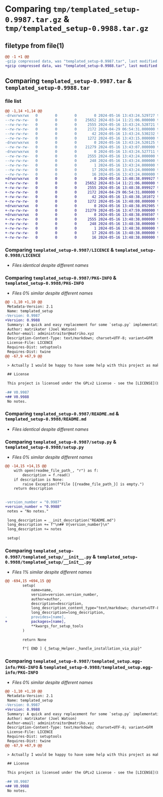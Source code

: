 # Comparing `tmp/templated_setup-0.9987.tar.gz` & `tmp/templated_setup-0.9988.tar.gz`

## filetype from file(1)

```diff
@@ -1 +1 @@
-gzip compressed data, was "templated_setup-0.9987.tar", last modified: Thu May 16 13:43:24 2024, max compression
+gzip compressed data, was "templated_setup-0.9988.tar", last modified: Thu May 16 13:48:38 2024, max compression
```

## Comparing `templated_setup-0.9987.tar` & `templated_setup-0.9988.tar`

### file list

```diff
@@ -1,14 +1,14 @@
-drwxrwxrwx   0        0        0        0 2024-05-16 13:43:24.529727 templated_setup-0.9987/
--rw-rw-rw-   0        0        0    25652 2024-03-14 11:21:06.000000 templated_setup-0.9987/LICENCE
--rw-rw-rw-   0        0        0     2555 2024-05-16 13:43:24.528721 templated_setup-0.9987/PKG-INFO
--rw-rw-rw-   0        0        0     2172 2024-04-29 06:54:31.000000 templated_setup-0.9987/README.md
--rw-rw-rw-   0        0        0       42 2024-05-16 13:43:24.530232 templated_setup-0.9987/setup.cfg
--rw-rw-rw-   0        0        0     1272 2024-05-16 13:43:15.000000 templated_setup-0.9987/setup.py
-drwxrwxrwx   0        0        0        0 2024-05-16 13:43:24.520125 templated_setup-0.9987/templated_setup/
--rw-rw-rw-   0        0        0    21279 2024-05-16 13:43:07.000000 templated_setup-0.9987/templated_setup/__init__.py
-drwxrwxrwx   0        0        0        0 2024-05-16 13:43:24.527711 templated_setup-0.9987/templated_setup.egg-info/
--rw-rw-rw-   0        0        0     2555 2024-05-16 13:43:24.000000 templated_setup-0.9987/templated_setup.egg-info/PKG-INFO
--rw-rw-rw-   0        0        0      248 2024-05-16 13:43:24.000000 templated_setup-0.9987/templated_setup.egg-info/SOURCES.txt
--rw-rw-rw-   0        0        0        1 2024-05-16 13:43:24.000000 templated_setup-0.9987/templated_setup.egg-info/dependency_links.txt
--rw-rw-rw-   0        0        0       17 2024-05-16 13:43:24.000000 templated_setup-0.9987/templated_setup.egg-info/requires.txt
--rw-rw-rw-   0        0        0       16 2024-05-16 13:43:24.000000 templated_setup-0.9987/templated_setup.egg-info/top_level.txt
+drwxrwxrwx   0        0        0        0 2024-05-16 13:48:38.099927 templated_setup-0.9988/
+-rw-rw-rw-   0        0        0    25652 2024-03-14 11:21:06.000000 templated_setup-0.9988/LICENCE
+-rw-rw-rw-   0        0        0     2555 2024-05-16 13:48:38.099927 templated_setup-0.9988/PKG-INFO
+-rw-rw-rw-   0        0        0     2172 2024-04-29 06:54:31.000000 templated_setup-0.9988/README.md
+-rw-rw-rw-   0        0        0       42 2024-05-16 13:48:38.101072 templated_setup-0.9988/setup.cfg
+-rw-rw-rw-   0        0        0     1272 2024-05-16 13:48:08.000000 templated_setup-0.9988/setup.py
+drwxrwxrwx   0        0        0        0 2024-05-16 13:48:38.092905 templated_setup-0.9988/templated_setup/
+-rw-rw-rw-   0        0        0    21279 2024-05-16 13:47:59.000000 templated_setup-0.9988/templated_setup/__init__.py
+drwxrwxrwx   0        0        0        0 2024-05-16 13:48:38.098507 templated_setup-0.9988/templated_setup.egg-info/
+-rw-rw-rw-   0        0        0     2555 2024-05-16 13:48:38.000000 templated_setup-0.9988/templated_setup.egg-info/PKG-INFO
+-rw-rw-rw-   0        0        0      248 2024-05-16 13:48:38.000000 templated_setup-0.9988/templated_setup.egg-info/SOURCES.txt
+-rw-rw-rw-   0        0        0        1 2024-05-16 13:48:38.000000 templated_setup-0.9988/templated_setup.egg-info/dependency_links.txt
+-rw-rw-rw-   0        0        0       17 2024-05-16 13:48:38.000000 templated_setup-0.9988/templated_setup.egg-info/requires.txt
+-rw-rw-rw-   0        0        0       16 2024-05-16 13:48:38.000000 templated_setup-0.9988/templated_setup.egg-info/top_level.txt
```

### Comparing `templated_setup-0.9987/LICENCE` & `templated_setup-0.9988/LICENCE`

 * *Files identical despite different names*

### Comparing `templated_setup-0.9987/PKG-INFO` & `templated_setup-0.9988/PKG-INFO`

 * *Files 0% similar despite different names*

```diff
@@ -1,10 +1,10 @@
 Metadata-Version: 2.1
 Name: templated_setup
-Version: 0.9987
+Version: 0.9988
 Summary: A quick and easy replacement for some `setup.py` implementations.
 Author: matrikater (Joel Watson)
 Author-email: administraitor@matriko.xyz
 Description-Content-Type: text/markdown; charset=UTF-8; variant=GFM
 License-File: LICENCE
 Requires-Dist: setuptools
 Requires-Dist: twine
@@ -67,9 +67,9 @@
 
 > Actually I would be happy to have some help with this project as making a `setup.py` every time is a bit boring.
 
 ## License
 
 This project is licensed under the GPLv2 License - see the [LICENSE](LICENSE) file for details.
 
-## V0.9987
+## V0.9988
 No notes.
```

### Comparing `templated_setup-0.9987/README.md` & `templated_setup-0.9988/README.md`

 * *Files identical despite different names*

### Comparing `templated_setup-0.9987/setup.py` & `templated_setup-0.9988/setup.py`

 * *Files 0% similar despite different names*

```diff
@@ -14,15 +14,15 @@
 	with open(readme_file_path_, "r") as f:
 		description = f.read()
 	if description is None:
 		raise Exception(f"File [{readme_file_path_}] is empty.")
 	return description
 
 
-version_number = "0.9987"
+version_number = "0.9988"
 notes = "No notes."
 
 long_description = __init_description("README.md")
 long_description += f"\n## V{version_number}\n"
 long_description += notes
 
 setup(
```

### Comparing `templated_setup-0.9987/templated_setup/__init__.py` & `templated_setup-0.9988/templated_setup/__init__.py`

 * *Files 1% similar despite different names*

```diff
@@ -694,15 +694,15 @@
 		setup(
 			name=name,
 			version=version.version_number,
 			author=author,
 			description=description,
 			long_description_content_type="text/markdown; charset=UTF-8; variant=GFM",
 			long_description=long_description,
-			provides=[name],
+			packages=[name],
 			**kwargs_for_setup_tools
 		)
 
 		return None
 	
 		f"[ END ] {_Setup_Helper._handle_installation_via_pip}"
```

### Comparing `templated_setup-0.9987/templated_setup.egg-info/PKG-INFO` & `templated_setup-0.9988/templated_setup.egg-info/PKG-INFO`

 * *Files 0% similar despite different names*

```diff
@@ -1,10 +1,10 @@
 Metadata-Version: 2.1
 Name: templated_setup
-Version: 0.9987
+Version: 0.9988
 Summary: A quick and easy replacement for some `setup.py` implementations.
 Author: matrikater (Joel Watson)
 Author-email: administraitor@matriko.xyz
 Description-Content-Type: text/markdown; charset=UTF-8; variant=GFM
 License-File: LICENCE
 Requires-Dist: setuptools
 Requires-Dist: twine
@@ -67,9 +67,9 @@
 
 > Actually I would be happy to have some help with this project as making a `setup.py` every time is a bit boring.
 
 ## License
 
 This project is licensed under the GPLv2 License - see the [LICENSE](LICENSE) file for details.
 
-## V0.9987
+## V0.9988
 No notes.
```

